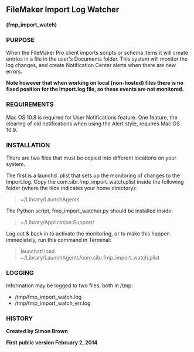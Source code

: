## FileMaker Import Log Watcher
#### (fmp_import_watch)

### PURPOSE

When the FileMaker Pro client imports scripts or schema items it will create entries in a file in the user's Documents folder. This system will monitor the log changes, and create Notification Center alerts when there are new errors.

**Note however that when working on local (non-hosted) files there is no fixed position for the Import.log file, so these events are not monitored.**

### REQUIREMENTS

Mac OS 10.8 is required for User Notifications feature. One feature, the clearing of old notifications when using the Alert style, requires Mac OS 10.9.

### INSTALLATION

There are two files that must be copied into different locations on your system.

The first is a launchd .plist that sets up the monitoring of changes to the Import.log. Copy the com.sibr.fmp_import_watch.plist inside the following folder (where the tilde indicates your home directory):
> ~/Library/LaunchAgents 

The Python script, fmp_import_watcher.py should be installed inside:
> ~/Library/Application Support/

Log out & back in to activate the monitoring, or to make this happen immediately, run this command in Terminal:

> launchctl load ~/Library/LaunchAgents/com.sibr.fmp_import_watch.plist

### LOGGING

Information may be logged to two files, both in /tmp:

* /tmp/fmp_import_watch.log
* /tmp/fmp_import_watch_err.log

### HISTORY

**Created by Simon Brown**

**First public version February 2, 2014**
